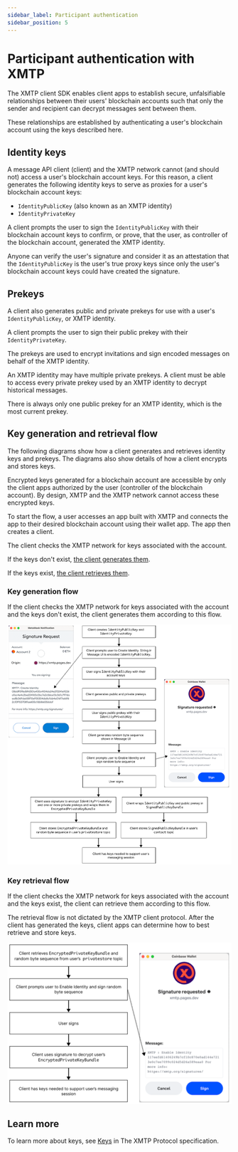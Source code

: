 ```yaml
---
sidebar_label: Participant authentication
sidebar_position: 5
---
```


# Participant authentication with XMTP

<!--What do we think about the title of this topic? Consider this definition of "participant" - "Topics have participants, but not users. Client apps and the XMTP network have users, but not participants." Based on this definition I don't think we are authenticating participants, are we? I am thinking of "User authentication" (friendly language) or "Blockchain account authentication" (less friendly, but more accurate?)-->

<!--I removed the language about relationships between XMTP identities being established using a set of keys because the XMTP identity IS one of these keys. The way this is worded, if the relationship is established by the keys, the relationship must be between something that exists before key generation. Following the comment above, I think the keys enable establishing relationships between users (sender and recipient), or more specifically, the sender blockchain account and recipient blockchain account. Any thoughts?-->

<!--In the first sentence below, is it the XMTP client SDK that enables this - or the client/client protocol? I think the client provides this functionality based on the client protocol and the client SDK exposes it? What might make most sense to a developer reader here? I ask because I am seeing the opportunity, or need, the make a clearer division in the docs between the protocol and client -- and the SDK. For example, many of these topics in the Development concepts section are specifically about the protocols and could be refined to make this clearer.-->

The XMTP client SDK enables client apps to establish secure, unfalsifiable relationships between their users' blockchain accounts such that only the sender and recipient can decrypt messages sent between them.

These relationships are established by authenticating a user's blockchain account using the keys described here.

## Identity keys

A message API client (client) and the XMTP network cannot (and should not) access a user's blockchain account keys. For this reason, a client generates the following identity keys to serve as proxies for a user's blockchain account keys:

- `IdentityPublicKey` (also known as an XMTP identity)
- `IdentityPrivateKey`

A client prompts the user to sign the `IdentityPublicKey` with their blockchain account keys to confirm, or prove, that the user, as controller of the blockchain account, generated the XMTP identity.

Anyone can verify the user's signature and consider it as an attestation that the `IdentityPublicKey` is the user's true proxy keys since only the user's blockchain account keys could have created the signature.

## Prekeys

A client also generates public and private prekeys for use with a user's `IdentityPublicKey`, or XMTP identity.

A client prompts the user to sign their public prekey with their `IdentityPrivateKey`.

<!--Below, looking for an accurate positioning for prekeys - as signing on behalf of an XMTP identity? Something like - the prekeys belong to, or as associated with, the XMTP identity? Is the idea that the prekeys - once signed by the identity keys - are the keys that are doing all the work? And that's why being able to rotate them in the future is important? Whereas, the identity keys sign the prekeys, but then aren't actively being used to encrypt and sign anything. And the blockchain account keys after signing the identity keys are REALLY out of the picture. I am seeing something like layers of defense - or obfuscation - or abstraction - is this how it is meant?-->

The prekeys are used to encrypt invitations and sign encoded messages on behalf of the XMTP identity.
<!--I don't explicitly mention the prekey use in the invitation encryption flows. I mention the public and private key bundles - when we talk about these bundles - are we specifically talking about the public and private prekeys? https://xmtp.org/docs/dev-concepts/invitation-and-message-encryption#invitation-encryption.-->

<!--In the message encryption flows I show the sender signing the message with their prekey (I should specify private prekey). For the message decryption flow, I show the recipient verifying that message sender using the sender's public key from the message header - specifically, is this the public prekey? https://xmtp.org/docs/dev-concepts/invitation-and-message-encryption#message-encryption-->

An XMTP identity may have multiple private prekeys. A client must be able to access every private prekey used by an XMTP identity to decrypt historical messages.

There is always only one public prekey for an XMTP identity, which is the most current prekey.

## Key generation and retrieval flow

The following diagrams show how a client generates and retrieves identity keys and prekeys. The diagrams also show details of how a client encrypts and stores keys.

Encrypted keys generated for a blockchain account are accessible by only the client apps authorized by the user (controller of the blockchain account). By design, XMTP and the XMTP network cannot access these encrypted keys. <!--I think we should remove this "By design..." sentence. The message in the previous sentence is clearer without it. By mentioning two things that cannot access the keys only opens up the question of what else can't access the keys. Also, what do we mean by XMTP? I believe we mean XMTP Labs.-->

To start the flow, a user accesses an app built with XMTP and connects the app to their desired blockchain account using their wallet app. The app then creates a client.

The client checks the XMTP network for keys associated with the account.

If the keys don't exist, [the client generates them](#key-generation-flow).

If the keys exist, [the client retrieves them](#key-retrieval-flow).

### Key generation flow

If the client checks the XMTP network for keys associated with the account and the keys don't exist, the client generates them according to this flow.

![Flowchart shows how a message API client generates and stores identity keys and prekeys needed to support a user's messaging session](img/key-generation-flow.png)<!--source file: https://www.figma.com/file/77ToMB4T16NiLwJjIp7dU1/diagrams?node-id=47%3A755-->

### Key retrieval flow

If the client checks the XMTP network for keys associated with the account and the keys exist, the client can retrieve them according to this flow.

The retrieval flow is not dictated by the XMTP client protocol. After the client has generated the keys, client apps can determine how to best retrieve and store keys. <!--something like this to define that the retrieval flow is not a part of the protocol?-->

![Flowchart shows how a message API client retrieves existing identity keys and prekeys needed to support a user's messaging session](img/key-retrieval-flow.png)<!--source file: https://www.figma.com/file/77ToMB4T16NiLwJjIp7dU1/diagrams?node-id=48%3A813-->

## Learn more

To learn more about keys, see [Keys](https://github.com/xmtp/proto/blob/main/PROTOCOL.md#keys) in The XMTP Protocol specification.
